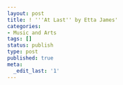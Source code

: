 ```yaml
---
layout: post
title: ! '''At Last'' by Etta James'
categories:
- Music and Arts
tags: []
status: publish
type: post
published: true
meta:
  _edit_last: '1'
---
```


